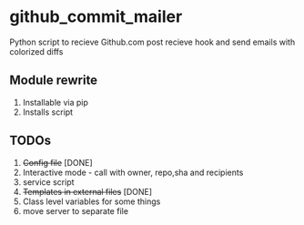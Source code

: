 github_commit_mailer
====================

Python script to recieve Github.com post recieve hook and send emails with colorized diffs 

## Module rewrite

1. Installable via pip
2. Installs script

## TODOs

1. ~~Config file~~ [DONE]
1. Interactive mode - call with owner, repo,sha and recipients
1. service script
1. ~~Templates in external files~~ [DONE]
1. Class level variables for some things
1. move server to separate file

